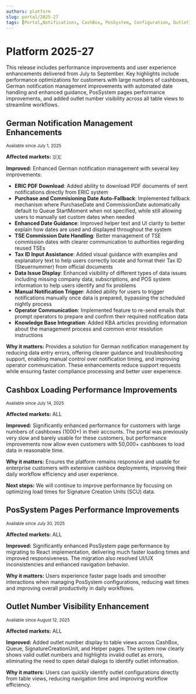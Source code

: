 ```yaml
---
authors: platform
slug: portal/2025-27
tags: [Portal,Notifications, CashBox, PosSystem, Configuration, Outlet]
---
```


# Platform 2025-27

This release includes performance improvements and user experience enhancements delivered from July to September. Key highlights include performance optimizations for customers with large numbers of cashboxes, German notification management improvements with automated date handling and enhanced guidance, PosSystem pages performance improvements, and added outlet number visibility across all table views to streamline workflows.


## German Notification Management Enhancements
<sub>Available since July 1, 2025</sub>

**Affected markets:** 🇩🇪

**Improved:** Enhanced German notification management with several key improvements:
- **ERIC PDF Download**: Added ability to download PDF documents of sent notifications directly from ERIC system
- **Purchase and Commisioning Date Auto-Fallback**: Implemented fallback mechanism where PurchaseDate and CommissionDate automatically default to Queue StartMoment when not specified, while still allowing users to manually set custom dates when needed
- **Enhanced Date Guidance**: Improved helper text and UI clarity to better explain how dates are used and displayed throughout the system
- **TSE Commission Date Handling**: Better management of TSE commission dates with clearer communication to authorities regarding reused TSEs
- **Tax ID Input Assistance**: Added visual guidance with examples and explanatory text to help users correctly locate and format their Tax ID (Steuernummer) from official documents
- **Data Issue Display**: Enhanced visibility of different types of data issues including missing company data, subscriptions, and POS system information to help users identify and fix problems
- **Manual Notification Trigger**: Added ability for users to trigger notifications manually once data is prepared, bypassing the scheduled nightly process
- **Operator Communication**: Implemented feature to re-send emails that prompt operators to prepare and confirm their required notification data
- **Knowledge Base Integration**: Added KBA articles providing information about the management process and common error resolution instructions

**Why it matters:** Provides a solution for German notification management by reducing data entry errors, offering clearer guidance and troubleshooting support, enabling manual control over notification timing, and improving operator communication. These enhancements reduce support requests while ensuring faster compliance processing and better user experience.

## Cashbox Loading Performance Improvements
<sub>Available since July 14, 2025</sub>

**Affected markets:** ALL  

**Improved:** Significantly enhanced performance for customers with large numbers of cashboxes (1000+) in their accounts. The portal was previously very slow and barely usable for these customers, but performance improvements now allow even customers with 50,000+ cashboxes to load data in reasonable time.

**Why it matters:** Ensures the platform remains responsive and usable for enterprise customers with extensive cashbox deployments, improving their daily workflow efficiency and user experience.

**Next steps:** We will continue to improve performance by focusing on optimizing load times for Signature Creation Units (SCU) data.


## PosSystem Pages Performance Improvements
<sub>Available since July 30, 2025</sub>

**Affected markets:** ALL

**Improved:** Significantly enhanced PosSystem page performance by migrating to  React implementation, delivering much faster loading times and improved responsiveness. The migration also resolved UI/UX inconsistencies and enhanced navigation behavior.

**Why it matters:** Users experience faster page loads and smoother interactions when managing PosSystem configurations, reducing wait times and improving overall productivity in daily workflows.


## Outlet Number Visibility Enhancement
<sub>Available since August 12, 2025</sub>

**Affected markets:** ALL

**Improved:** Added outlet number display to table views across CashBox, Queue, SignatureCreationUnit, and Helper pages. The system now clearly shows valid outlet numbers and highlights invalid outlet as errors, eliminating the need to open detail dialogs to identify outlet information.

**Why it matters:** Users can quickly identify outlet configurations directly from table views, reducing navigation time and improving workflow efficiency.